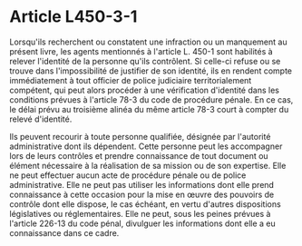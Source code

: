 # Article L450-3-1

Lorsqu'ils recherchent ou constatent une infraction ou un manquement au présent livre, les agents mentionnés à l'article L. 450-1 sont habilités à relever l'identité de la personne qu'ils contrôlent. Si celle-ci refuse ou se trouve dans l'impossibilité de justifier de son identité, ils en rendent compte immédiatement à tout officier de police judiciaire territorialement compétent, qui peut alors procéder à une vérification d'identité dans les conditions prévues à l'article 78-3 du code de procédure pénale. En ce cas, le délai prévu au troisième alinéa du même article 78-3 court à compter du relevé d'identité.

Ils peuvent recourir à toute personne qualifiée, désignée par l'autorité administrative dont ils dépendent. Cette personne peut les accompagner lors de leurs contrôles et prendre connaissance de tout document ou élément nécessaire à la réalisation de sa mission ou de son expertise. Elle ne peut effectuer aucun acte de procédure pénale ou de police administrative. Elle ne peut pas utiliser les informations dont elle prend connaissance à cette occasion pour la mise en œuvre des pouvoirs de contrôle dont elle dispose, le cas échéant, en vertu d'autres dispositions législatives ou réglementaires. Elle ne peut, sous les peines prévues à l'article 226-13 du code pénal, divulguer les informations dont elle a eu connaissance dans ce cadre.
